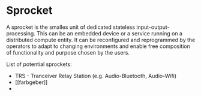 # Sprocket
A sprocket is the smalles unit of dedicated stateless input-output-processing.
This can be an embedded device or a service running on a distributed compute entity.
It can be reconfigured and reprogrammed by the operators to adapt to changing environments and enable free composition of functionality and purpose chosen by the users.

List of potential sprockets:
- TRS - Tranceiver Relay Station (e.g. Audio-Bluetooth, Audio-Wifi)
- [[farbgeber]]
- 